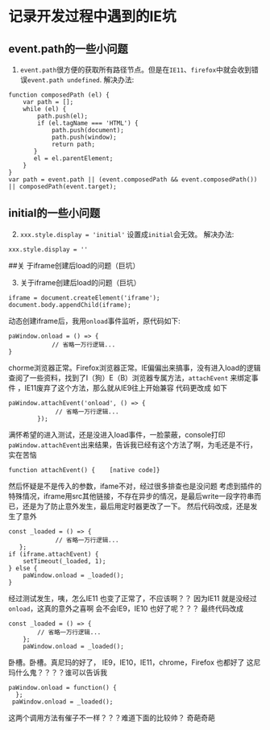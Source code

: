 # 记录开发过程中遇到的IE坑

## event.path的一些小问题
1. `event.path`很方便的获取所有路径节点。但是在`IE11`、`firefox`中就会收到错误`event.path undefined`.
解决办法:
```
function composedPath (el) {
    var path = [];
    while (el) {
        path.push(el);
        if (el.tagName === 'HTML') {
            path.push(document);
            path.push(window);
            return path;
       }
       el = el.parentElement;
    }
}
var path = event.path || (event.composedPath && event.composedPath()) || composedPath(event.target);
```
## initial的一些小问题
2. `xxx.style.display = 'initial'` 设置成`initial`会无效。 
解决办法: 
```
xxx.style.display = ''
```
##关 于iframe创建后load的问题（巨坑）

3. 关于iframe创建后load的问题（巨坑）
```
iframe = document.createElement('iframe');
document.body.appendChild(iframe);
```

动态创建iframe后，我用`onload`事件监听，原代码如下:

```
paWindow.onload = () => {
            // 省略一万行逻辑...
}
```

chorme浏览器正常。Firefox浏览器正常。IE偏偏出来搞事，没有进入load的逻辑
查阅了一些资料，找到了I（狗）E（B）浏览器专属方法，`attachEvent` 来绑定事件 ，IE11废弃了这个方法，那么就从IE9往上开始兼容
代码更改成 如下

```
paWindow.attachEvent('onload', () => {
             // 省略一万行逻辑...
        });

```
满怀希望的进入测试，还是没进入load事件，一脸蒙蔽，console打印 `paWindow.attachEvent`出来结果，告诉我已经有这个方法了啊，为毛还是不行，实在苦恼

```
function attachEvent() {    [native code]}
```

然后怀疑是不是传入的参数，ifame不对，经过很多排查也是没问题
考虑到插件的特殊情况，iframe用src其他链接，不存在异步的情况，是最后write一段字符串而已，还是为了防止意外发生，最后用定时器更改了一下。
然后代码改成，还是发生了意外

```
const _loaded = () => {
             // 省略一万行逻辑...
   };
if (iframe.attachEvent) {
    setTimeout(_loaded, 1);
} else {
    paWindow.onload = _loaded();
}
```

经过测试发生，咦，怎么IE11 也变了正常了，不应该啊？？ 因为IE11 就是没经过`onload`，这真的意外之喜啊
会不会IE9，IE10 也好了呢？？？
最终代码改成

```
const _loaded = () => {
        // 省略一万行逻辑...
    };
    paWindow.onload = _loaded();
```

卧槽。卧槽。真尼玛的好了， IE9，IE10，IE11，chrome，Firefox 也都好了
这尼玛什么鬼？？？？谁可以告诉我

```
paWindow.onload = function() {
  };
 paWindow.onload = _loaded();
```

这两个调用方法有催子不一样？？？难道下面的比较帅？ 奇葩奇葩